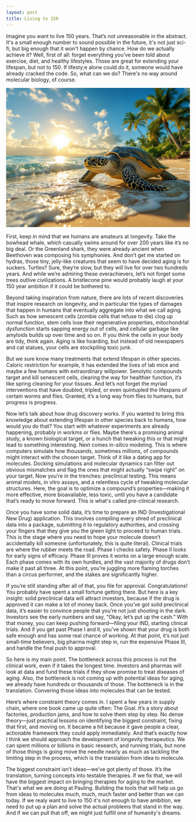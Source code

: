 ```yaml
---
layout: post
title: Living to 150
---
```


Imagine you want to live 150 years. That’s not unreasonable in the abstract. It's a small enough number to sound possible in the future, it's not just sci-fi, but big enough that it won't happen by chance. How do we actually achieve it? Well, first of all: forget everything you’ve been told about exercise, diet, and healthy lifestyles. Those are great for extending your lifespan, but not to 150. If lifesty;e alone could do it, someone would have already cracked the code. So, what can we do? There's no way around molecular biology, of course.

![A turtle in the beach](/images/turtle.jpeg)

First, keep in mind that we humans are amateurs at longevity. Take the bowhead whale, which casually swims around for over 200 years like it’s no big deal. Or the Greenland shark, they were already ancient when Beethoven was composing his symphonies. And don’t get me started on hydras, those tiny, jelly-like creatures that seem to have decided aging is for suckers. Turtles? Sure, they’re slow, but they will live for over two hundreds years. And while we’re admiring these overachievers, let’s not forget some trees outlive civilizations. A bristlecone pine would probably laugh at your 150 year ambition if it could be bothered to.

Beyond taking inspiration from nature, there are lots of recent discoveries that inspire research on longevity, and in particular the types of damages that happen in humans that eventually aggregate into what we call aging. Such as how senescent cells (zombie cells that refuse to die) clog up normal function, stem cells lose their regenerative properties, mitochondrial dysfunction starts sapping energy out of cells, and cellular garbage like amyloids builds up over time and so on. If you think the cells in your body are tidy, think again. Aging is like hoarding, but instead of old newspapers and cat statues, your cells are stockpiling toxic junk.

But we sure know many treatments that extend lifespan in other species. Caloric restriction for example, it has extended the lives of lab mice and maybe a few humans with extraordinary willpower. Senolytic compounds target and kill senescent cells, clearing the way for healthier function, it’s like spring cleaning for your tissues. And let’s not forget the myriad interventions that have doubled, tripled, or even quintupled the lifespans of certain worms and flies. Granted, it’s a long way from flies to humans, but progress is progress.

Now let’s talk about how drug discovery works. If you wanted to bring this knowledge about extending lifespan in other species back to humans, how would you do that? You start with whatever experiments are already happening, probably in workms or flies. Maybe there’s a promising animal study, a known biological target, or a hunch that tweaking this or that might lead to something interesting. Next comes in-silico modeling. This is where computers simulate how thousands, sometimes millions, of compounds might interact with the chosen target. Think of it like a dating app for molecules. Docking simulations and molecular dynamics can filter out obvious mismatches and flag the ones that might actually “swipe right” on your target. Now you’re in the trenches: preclinical testing. This means animal models, in vitro assays, and a relentless cycle of tweaking molecular structures. Here, the goal is to optimize a compound’s properties—making it more effective, more bioavailable, less toxic, until you have a candidate that’s ready to move forward. This is what's called pre-clinical research.

Once you have some solid data, it’s time to prepare an IND (Investigational New Drug) application. This involves compiling every shred of preclinical data into a package, submitting it to regulatory authorities, and crossing your fingers that they give you the green light to proceed to human trials. This is the stage where you need to hope your molecule doesn’t accidentally kill someone (unfortunately, this is quite literal). Clinical trials are where the rubber meets the road. Phase I checks safety. Phase II looks for early signs of efficacy. Phase III proves it works on a large enough scale. Each phase comes with its own hurdles, and the vast majority of drugs don’t make it past all three. At this point, you’re juggling more flaming torches than a circus performer, and the stakes are significantly higher.

If you’re still standing after all of that, you file for approval. Congratulations! You probably have spent a small fortune getting there. But here is a key insight: solid preclinical data will attract investors, because if the drug is approved it can make a lot of money back. Once you’ve got solid preclinical data, it’s easier to convince people that you’re not just shooting in the dark. Investors see the early numbers and say, “Okay, let’s put up the cash.” With that money, you can keep pushing forward—filing your IND, starting clinical trials. And if you get past Phase I and II, you’ve shown that your drug is both safe enough and has some real chance of working. At that point, it’s not just small-time believers, big pharma might step in, run the expensive Phase III, and handle the final push to approval.

So here is my main point. The bottleneck across this process is not the clinical work, even if it takes the longest time. Investors and pharmas will look at data and fund these trials if they show promise to treat diseases of aging. Also, the bottleneck is not coming up with potential ideas for aging, we already have hundreds or thousands of those. The bottleneck is in the translation. Convering those ideas into molecules that can be tested.

Here’s where constraint theory comes in. I spent a few years in supply chain, where one book came up quite often: The Goal. It’s a story about factories, production jams, and how to solve them step by step. No dense theory—just practical lessons on identifying the biggest constraint, fixing that first, and moving on. It became a hit because it gave people a clear, actionable framework they could apply immediately. And that’s exactly how I think we should approach the development of longevity therapeutics. We can spent millions or billions in basic research, and running trials, but none of those things is going move the needle nearly as much as tackling the limiting step in the process, which is the translation from idea to molecule.

The biggest constraint isn’t ideas—we’ve got plenty of those. It’s the translation, turning concepts into testable therapies. If we fix that, we will have the biggest impact on bringing therapies for aging to the market. That's what we are doing at Pauling. Building the tools that will help us go from ideas to molecules much, much, much faster and better than we can today. If we realy want to live to 150 it's not enough to have ambition, we need to put up a plan and solve the actual problems that stand in the way. And if we can pull that off, we might just fulfill one of humanity's dreams.
